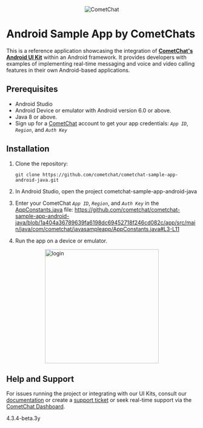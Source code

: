 <p align="center">
  <img alt="CometChat" src="https://assets.cometchat.io/website/images/logos/banner.png">
</p>

# Android Sample App by CometChats

This is a reference application showcasing the integration of [**CometChat's Android UI Kit**](https://www.cometchat.com/docs/v4/android-uikit/overview) within an Android framework. It provides developers with examples of implementing real-time messaging and voice and video calling features in their own Android-based applications.

## Prerequisites

- Android Studio
- Android Device or emulator with Android version 6.0 or above.
- Java 8 or above.
- Sign up for a [CometChat](https://app.cometchat.com/) account to get your app credentials: _`App ID`_, _`Region`_, and _`Auth Key`_


## Installation
1. Clone the repository:
    ```
    git clone https://github.com/cometchat/cometchat-sample-app-android-java.git
    ```
2. In Android Studio, open the project cometchat-sample-app-android-java

3. Enter your CometChat _`App ID`_, _`Region`_, and _`Auth Key`_ in the [AppConstants.java](https://github.com/cometchat/cometchat-sample-app-android-java/blob/v4/app/src/main/java/com/cometchat/javasampleapp/AppConstants.java) file:
   https://github.com/cometchat/cometchat-sample-app-android-java/blob/1a404a36789639fa6198dc69452718f246cd082c/app/src/main/java/com/cometchat/javasampleapp/AppConstants.java#L3-L11

4. Run the app on a device or emulator.

<div style="
    display: flex;
    align-items: center;
    justify-content: center;">
   <img src="./Screenshots/main_screen.png" alt="login" width="300">
</div>

## Help and Support
For issues running the project or integrating with our UI Kits, consult our [documentation](https://www.cometchat.com/docs/android-uikit/integration) or create a [support ticket](https://help.cometchat.com/hc/en-us) or seek real-time support via the [CometChat Dashboard](http://app.cometchat.com/).

4.3.4-beta.3y
